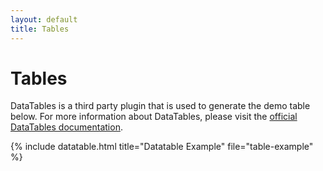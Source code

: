 ```yaml
---
layout: default
title: Tables
---
```


<!-- Page Heading -->
<h1 class="h3 mb-2 text-gray-800">Tables</h1>
<p class="mb-4">DataTables is a third party plugin that is used to generate the demo table below. For more information about DataTables, please visit the <a target="_blank" href="https://datatables.net">official DataTables documentation</a>.</p>

{% include datatable.html title="Datatable Example" file="table-example" %}
